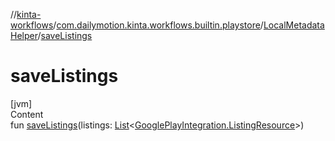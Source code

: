 //[kinta-workflows](../../../index.md)/[com.dailymotion.kinta.workflows.builtin.playstore](../index.md)/[LocalMetadataHelper](index.md)/[saveListings](save-listings.md)



# saveListings  
[jvm]  
Content  
fun [saveListings](save-listings.md)(listings: [List](https://kotlinlang.org/api/latest/jvm/stdlib/kotlin.collections/-list/index.html)<[GooglePlayIntegration.ListingResource](../../../../kinta-lib/kinta-lib/com.dailymotion.kinta.integration.googleplay.internal/-google-play-integration/-listing-resource/index.md)>)  




